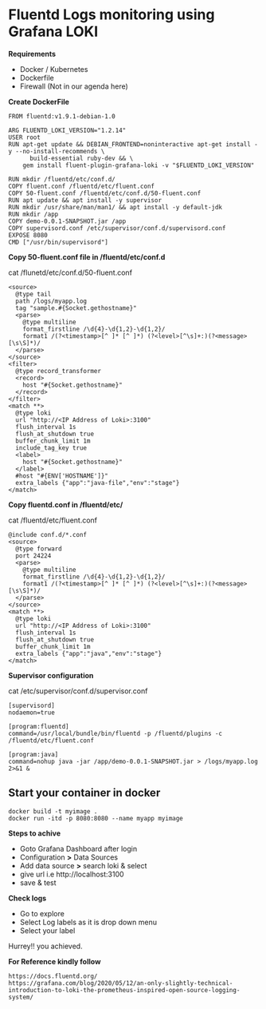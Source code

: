 # Fluentd Logs monitoring using Grafana LOKI

**Requirements**

- Docker / Kubernetes
- Dockerfile
- Firewall (Not in our agenda here)

**Create DockerFile**

```
FROM fluentd:v1.9.1-debian-1.0

ARG FLUENTD_LOKI_VERSION="1.2.14"
USER root
RUN apt-get update && DEBIAN_FRONTEND=noninteractive apt-get install -y --no-install-recommends \
      build-essential ruby-dev && \
    gem install fluent-plugin-grafana-loki -v "$FLUENTD_LOKI_VERSION"

RUN mkdir /fluentd/etc/conf.d/
COPY fluent.conf /fluentd/etc/fluent.conf
COPY 50-fluent.conf /fluentd/etc/conf.d/50-fluent.conf
RUN apt update && apt install -y supervisor
RUN mkdir /usr/share/man/man1/ && apt install -y default-jdk
RUN mkdir /app
COPY demo-0.0.1-SNAPSHOT.jar /app
COPY supervisord.conf /etc/supervisor/conf.d/supervisord.conf
EXPOSE 8080
CMD ["/usr/bin/supervisord"]
```


**Copy 50-fluent.conf file in /fluentd/etc/conf.d**

cat /flunetd/etc/conf.d/50-fluent.conf
```
<source>
  @type tail
  path /logs/myapp.log
  tag "sample.#{Socket.gethostname}"
  <parse>
    @type multiline
    format_firstline /\d{4}-\d{1,2}-\d{1,2}/
    format1 /(?<timestamp>[^ ]* [^ ]*) (?<level>[^\s]+:)(?<message>[\s\S]*)/
  </parse>
</source>
<filter>
  @type record_transformer
  <record>
    host "#{Socket.gethostname}"
  </record>
</filter>
<match **>
  @type loki
  url "http://<IP Address of Loki>:3100"
  flush_interval 1s
  flush_at_shutdown true
  buffer_chunk_limit 1m
  include_tag_key true
  <label>
    host "#{Socket.gethostname}"
  </label>
  #host "#{ENV['HOSTNAME']}"
  extra_labels {"app":"java-file","env":"stage"}
</match>
```


**Copy fluentd.conf in /fluentd/etc/**

cat /fluentd/etc/fluent.conf
```
@include conf.d/*.conf
<source>
  @type forward
  port 24224
  <parse>
    @type multiline
    format_firstline /\d{4}-\d{1,2}-\d{1,2}/
    format1 /(?<timestamp>[^ ]* [^ ]*) (?<level>[^\s]+:)(?<message>[\s\S]*)/
  </parse>
</source>
<match **>
  @type loki
  url "http://<IP Address of Loki>:3100"
  flush_interval 1s
  flush_at_shutdown true
  buffer_chunk_limit 1m
  extra_labels {"app":"java","env":"stage"}
</match>
```

**Supervisor configuration**

cat /etc/supervisor/conf.d/supervisor.conf

```
[supervisord]
nodaemon=true

[program:fluentd]
command=/usr/local/bundle/bin/fluentd -p /fluentd/plugins -c /fluentd/etc/fluent.conf

[program:java]
command=nohup java -jar /app/demo-0.0.1-SNAPSHOT.jar > /logs/myapp.log 2>&1 &
```

## Start your container in docker
```
docker build -t myimage .
docker run -itd -p 8080:8080 --name myapp myimage
```

**Steps to achive**

- Goto Grafana Dashboard after login
- Configuration **>** Data Sources
- Add data source **>** search loki & select
- give url i.e http://localhost:3100
- save & test

**Check logs**

- Go to explore
- Select Log labels as it is drop down menu
- Select your label

Hurrey!! you achieved.


**For Reference kindly follow**
```
https://docs.fluentd.org/
https://grafana.com/blog/2020/05/12/an-only-slightly-technical-introduction-to-loki-the-prometheus-inspired-open-source-logging-system/
```


